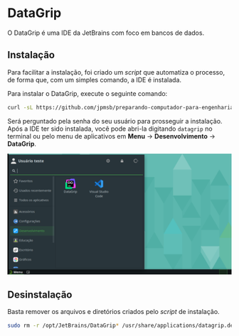 # DataGrip

O DataGrip é uma IDE da JetBrains com foco em bancos de dados.

## Instalação

Para facilitar a instalação, foi criado um *script* que automatiza o processo, de forma que, com um simples comando, a IDE é instalada.

Para instalar o DataGrip, execute o seguinte comando:

```bash
curl -sL https://github.com/jpmsb/preparando-computador-para-engenharia-de-tele/raw/main/scripts-auxiliares/instalar-datagrip | bash
```

Será perguntado pela senha do seu usuário para prosseguir a instalação. Após a IDE ter sido instalada, você pode abri-la digitando `datagrip` no terminal ou pelo menu de aplicativos em **Menu** &rarr; **Desenvolvimento** &rarr; **DataGrip**.

![](imagens/opensuse_tumbleweed_datagrip_menu.png)

## Desinstalação

Basta remover os arquivos e diretórios criados pelo *script* de instalação.

```bash
sudo rm -r /opt/JetBrains/DataGrip* /usr/share/applications/datagrip.desktop /usr/local/bin/datagrip
```